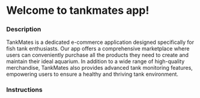 # Welcome to tankmates app!

### Description

TankMates is a dedicated e-commerce application designed specifically for fish tank enthusiasts. Our app offers a comprehensive marketplace where users can conveniently purchase all the products they need to create and maintain their ideal aquarium. In addition to a wide range of high-quality merchandise, TankMates also provides advanced tank monitoring features, empowering users to ensure a healthy and thriving tank environment.

### Instructions



